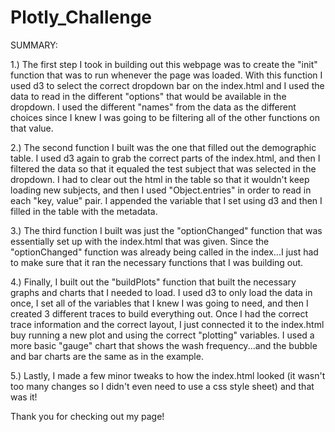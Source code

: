 # Plotly_Challenge

SUMMARY:

1.)  The first step I took in building out this webpage was to create the "init" function that was to run whenever the page was loaded.  With this function I used
d3 to select the correct dropdown bar on the index.html and I used the data to read in the different "options" that would be available in the dropdown.  I used the 
different "names" from the data as the different choices since I knew I was going to be filtering all of the other functions on that value.

2.)  The second function I built was the one that filled out the demographic table.  I used d3 again to grab the correct parts of the index.html, and then I filtered the data
so that it equaled the test subject that was selected in the dropdown.  I had to clear out the html in the table so that it wouldn't keep loading new subjects, and then
I used "Object.entries" in order to read in each "key, value" pair.  I appended the variable that I set using d3 and then I filled in the table with the metadata.

3.)  The third function I built was just the "optionChanged" function that was essentially set up with the index.html that was given.  Since the "optionChanged" function was
already being called in the index...I just had to make sure that it ran the necessary functions that I was building out.

4.)  Finally, I built out the "buildPlots" function that built the necessary graphs and charts that I needed to load.  I used d3 to only load the data in once, I set all of
the variables that I knew I was going to need, and then I created 3 different traces to build everything out.  Once I had the correct trace information and the correct layout,
I just connected it to the index.html buy running a new plot and using the correct "plotting" variables.  I used a more basic "gauge" chart that shows the wash frequency...and
the bubble and bar charts are the same as in the example.

5.)  Lastly, I made a few minor tweaks to how the index.html looked (it wasn't too many changes so I didn't even need to use a css style sheet) and that was it!

Thank you for checking out my page!